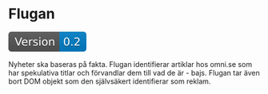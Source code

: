 # Flugan
![Flugan Version](https://github.com/H4NM/Flugan/blob/main/version.svg)

Nyheter ska baseras på fakta. Flugan identifierar artiklar hos omni.se som har spekulativa titlar och förvandlar dem till vad de är - bajs. Flugan tar även bort DOM objekt som den självsäkert identifierar som reklam. 


